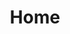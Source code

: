 ---
home: false
layout: PortfolioLayout
title: Home
heroImage: '/logo.png'
heroHeight: 88

actions:
  - text: 加入国际社区
    link: https://discord.gg/cXs9vZSqeK
    type: primary

  - text: Mixlab微信社群申请
    link: http://mixlab-co.mikecrm.com/wgn0LPw
    type: secondary

# features:
#   - title: Transparency in Design
#     details: Enhance transparency in design, allowing community-wide understanding and participation.
#   - title: Collaborative Innovation
#     details: Encourage knowledge sharing for collective design innovation.
#   - title: Cross-Cultural Exchange
#     details: Facilitate global designer interaction, enhancing design diversity and inclusivity.
#   - title: Integration of Technology and Design
#     details: Utilize the latest technology to enhance design efficacy.
#   - title: Building an Open-Source Ecosystem
#     details: Promote sharing, collaboration, and self-improvement for continuous industry growth.
#   - title: Comprehensive Critical Thinking
#     details: Assess design from multiple perspectives to improve quality and practicality.

share: true

waterfall:
  - title: BadCat探索者：生成APP和透明png图像多功能插件
    image: https://i.ytimg.com/vi/03uoOPu5X8Y/maxresdefault.jpg
    details: comfyui mixlab nodes 插件 工作流生成APP 透明png图像 多种功能
    posts: discovery/comfyui mixlab nodes 插件 工作流生成APP 透明png图像 多种功能

  - title: Comfyui Realtime LCM with Photoshop, Blender, C4D
    image: images/realtime-design.png
    details: 如何在ComfyUI中使用自定义节点实现实时的潜在一致性模型（LCM），并与Photoshop、Blender、C4D、Zbrush和Maya等软件集成以创建令人惊叹的艺术作品。
    posts: discovery/Comfyui Realtime LCM with Photoshop

  - title: 聊聊Mixlab Node
    image: https://is1-ssl.mzstatic.com/image/thumb/Podcasts221/v4/c4/0c/55/c40c557b-66f2-6078-2130-b1fe97aa339c/mza_2664138711369555086.jpeg/313x0w.webp
    details: Mixlab Node在AI时代如何通过社区驱动开发模式重塑内容创作产品和社区生态。
    posts: discovery/聊聊Mixlab Node：AI时代如何重塑内容创作产品与社区生态

  - title: AI如何改变产品经理的工作
    image: https://bts-image.xyzcdn.net/aHR0cHM6Ly9pbWFnZS54eXpjZG4ubmV0L0ZuRWxOVnBPTG5QT0Q5WklGSl93azkxU1JOWkEuanBn.jpg
    details: 熊叔是我们Mixlab的核心创始人之一，他不仅在职业生涯中积累了丰富的经验，更是在和shadow一起创造了爆火的comfyUI 节点 Mix nodes，今天，我们就来深入了解熊叔的职业生涯，以及他所参与开发的MIXLAB NODE产品，探索AI如何改变我们的工作与生活。
    posts: discovery/AI如何改变产品经理的工作

  - title: 推荐玩腻了A1111的朋友试一下comfyui，速度更快，内存占用更少，工作流方便分享，可以一键封装成应用，还可以把窗口来出来对屏幕上某个区域做实时转译（类似Kirta的功能，需要使用comfyui-mixlab-nodes的工作流）。
    posts: https://m.weibo.cn/status/4991913170309251
    image: images/weibo_simon.png

  - title: 如果你一直都在纠结怎么写好提示词，那这个工作流你一定要了解一下
    posts: discovery/prompt
    image: images/prompt.png

  - title: 实时绘画工作流
    posts: https://openart.ai/workflows/mixlab_shadow/now-you-can-enjoy-real-time-drawing/uLOTaEe06dtL0UECkdHz
    image: images/openart.png




footer: MIT Licensed | Copyright © 2024-present {{$site.title}}
---